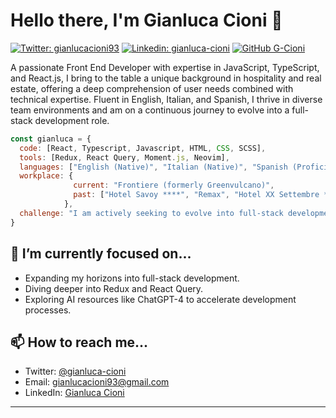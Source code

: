 # Hello there, I'm Gianluca Cioni 👋

[![Twitter: gianlucacioni93](https://img.shields.io/twitter/follow/gianlucacioni93?style=social)](https://twitter.com/gianlucacioni93)
[![Linkedin: gianluca-cioni](https://img.shields.io/badge/-gianluca--cioni-blue?style=flat-square&logo=Linkedin&logoColor=white&link=https://www.linkedin.com/in/gianluca-cioni/)](https://www.linkedin.com/in/gianluca-cioni/)
[![GitHub G-Cioni](https://img.shields.io/github/followers/G-Cioni?label=follow&style=social)](https://github.com/G-Cioni)

A passionate Front End Developer with expertise in JavaScript, TypeScript, and React.js, I bring to the table a unique background in hospitality and real estate, offering a deep comprehension of user needs combined with technical expertise. Fluent in English, Italian, and Spanish, I thrive in diverse team environments and am on a continuous journey to evolve into a full-stack development role.

```javascript
const gianluca = {
  code: [React, Typescript, Javascript, HTML, CSS, SCSS],
  tools: [Redux, React Query, Moment.js, Neovim],
  languages: ["English (Native)", "Italian (Native)", "Spanish (Proficient)", "French (Beginner)"],
  workplace: {
              current: "Frontiere (formerly Greenvulcano)",
              past: ["Hotel Savoy ****", "Remax", "Hotel XX Settembre ***"]
            },
  challenge: "I am actively seeking to evolve into full-stack development"
}
```

## 🎯 I’m currently focused on...

- Expanding my horizons into full-stack development.
- Diving deeper into Redux and React Query.
- Exploring AI resources like ChatGPT-4 to accelerate development processes.

## 📫 How to reach me...

- Twitter: [@gianluca-cioni](https://twitter.com/gianluca-cioni)
- Email: [gianlucacioni93@gmail.com](mailto:gianlucacioni93@gmail.com)
- LinkedIn: [Gianluca Cioni](https://www.linkedin.com/in/gianluca-cioni)

---
